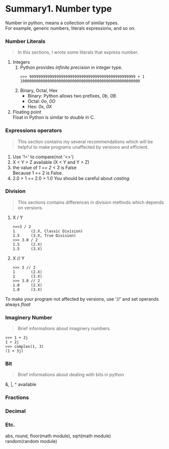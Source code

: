 # Summary1. Number type
Number in python, means a collection of similar types.  
For example, generic numbers, literals expressions, and so on.  
### Number Literals
> In this sections, I wrote some literals that express number.
1. Integers  
    1) Python provides *infinite precision* in integer type.  
        <pre><code>>>> 99999999999999999999999999999999999999999999999 + 1
       10000000000000000000000000000000000000000000000000000</code></pre>  
    2) Binary, Octal, Hex
        * Binary: Python allows two prefixes, *0b*, *0B*.
        * Octal: *0o*, *0O*
        * Hex: *0x*, *0X*
2. Floating point  
Float in Python is similar to *double* in C.

### Expressions operators
> This section contains my several recommendations which will be helpful to make programs unaffected by versions and efficient.
1. Use '!=' to compare(not '<>')
2. X < Y > Z available (X < Y and Y > Z)
3. the value of *1 == 2 < 3* is False  
Because 1 == 2 is False.
4. 2.0 > 1 == 2.0 > 1.0
You should be careful about *casting*.

### Division
> This sections contains differences in division methods which depends on versions.
1. X / Y
    <pre><code>>>>3 / 2
   1       (2.X, Classic Division)
   1.5     (3.X, True Division)
   >>> 3.0 / 2
   1.5     (2.X)
   1.5     (3.X)</code></pre>
2. X // Y
    <pre><code>>>> 3 // 2
   1       (2.X)
   1       (3.X)
   >>> 3.0 // 2
   1.0     (2.X)
   1.0     (3.X)</code></pre>  
To make your program not affected by versions, use '//' and set operands always *float*

### Imaginery Number
> Brief informations about imaginery numbers.  
<pre><code>>>> 1 + 2j
1 + 2j
>>> complex(1, 3)
(1 + 3j)</code></pre>

### Bit
> Brief informations about dealing with bits in python    

&, |, ^ available

### Fractions

### Decimal

### Etc.
abs, round, floor(math module), sqrt(math module)  
random(random module)



